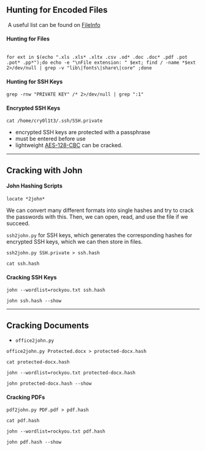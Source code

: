 ## Hunting for Encoded Files

 A useful list can be found on [FileInfo](https://fileinfo.com/filetypes/encoded)
 
#### Hunting for Files

```shell-session

for ext in $(echo ".xls .xls* .xltx .csv .od* .doc .doc* .pdf .pot .pot* .pp*");do echo -e "\nFile extension: " $ext; find / -name *$ext 2>/dev/null | grep -v "lib\|fonts\|share\|core" ;done
```

#### Hunting for SSH Keys

```shell-session
grep -rnw "PRIVATE KEY" /* 2>/dev/null | grep ":1"
```

#### Encrypted SSH Keys

```shell-session
cat /home/cry0l1t3/.ssh/SSH.private
```

- encrypted SSH keys are protected with a passphrase
- must be entered before use
- lightweight [AES-128-CBC](https://en.wikipedia.org/wiki/Advanced_Encryption_Standard) can be cracked.

---
## Cracking with John

#### John Hashing Scripts
```shell-session
locate *2john*
```

We can convert many different formats into single hashes and try to crack the passwords with this. Then, we can open, read, and use the file if we succeed.

`ssh2john.py` for SSH keys, which generates the corresponding hashes for encrypted SSH keys, which we can then store in files.

```shell-session
ssh2john.py SSH.private > ssh.hash
```
```shell-session
cat ssh.hash 
```

#### Cracking SSH Keys

```shell-session
john --wordlist=rockyou.txt ssh.hash
```

```shell-session
john ssh.hash --show
```

---
## Cracking Documents

- `office2john.py`

```shell-session
office2john.py Protected.docx > protected-docx.hash
```

```shell-session
cat protected-docx.hash
```

```shell-session
john --wordlist=rockyou.txt protected-docx.hash
```

```shell-session
john protected-docx.hash --show
```

#### Cracking PDFs

```shell-session
pdf2john.py PDF.pdf > pdf.hash
```

```shell-session
cat pdf.hash 
```

```shell-session
john --wordlist=rockyou.txt pdf.hash
```

```shell-session
john pdf.hash --show
```

